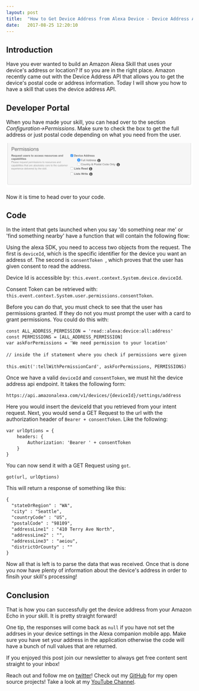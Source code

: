 ```yaml
---
layout: post
title:  "How to Get Device Address from Alexa Device - Device Address API"
date:   2017-08-25 12:20:10 
---
```



## Introduction

Have you ever wanted to build an Amazon Alexa Skill that uses your device's address or location? If so you are in the right place.  Amazon recently came out with the Device Address API that allows you to get the device's postal code or address information.  Today I will show you how to have a skill that uses the device address API.

## Developer Portal

When you have made your skill, you can head over to the section *Configuration->Permissions*.  Make sure to check the box to get the full address or just postal code depending on what you need from the user.

![Developer_Portal](/assets/deviceAddress/devportal.png)


Now it is time to head over to your code.


## Code 

In the intent that gets launched when you say 'do something near me' or 'find something nearby' have a function that will contain the following flow:

Using the alexa SDK, you need to access two objects from the request. The first is `deviceId`, which is the specific identifier for the device you want an address of.  The second is `consentToken	`, which proves that the user has given consent to read the address. 

Device Id is accessible by: `this.event.context.System.device.deviceId`.

Consent Token can be retrieved with:
`this.event.context.System.user.permissions.consentToken`.

Before you can do that, you must check to see that the user has permissions granted.  If they do not you must prompt the user with a card to grant permissions.  You could do this with:

```
const ALL_ADDRESS_PERMISSION = 'read::alexa:device:all:address'
const PERMISSIONS = [ALL_ADDRESS_PERMISSION]
var askForPermissions = 'We need permission to your location'

// inside the if statement where you check if permissions were given

this.emit(':tellWithPermissionCard', askForPermissions, PERMISSIONS)
``` 

Once we have a valid `deviceId` and `consentToken`, we must hit the device address api endpoint.  It takes the following form:

```
https://api.amazonalexa.com/v1/devices/{deviceId}/settings/address
```

Here you would insert the deviceId that you retrieved from your intent request.  Next, you would send a GET Request to the url with the authorization header of `Bearer + consentToken`.  Like the following:

```
var urlOptions = {
	headers: {
		Authorization: 'Bearer ' + consentToken
	}
}
```

You can now send it with a GET Request using `got`.  

```
got(url, urlOptions)
```

This will return a response of something like this:

```
{
  "stateOrRegion" : "WA",
  "city" : "Seattle",
  "countryCode" : "US",
  "postalCode" : "98109",
  "addressLine1" : "410 Terry Ave North",
  "addressLine2" : "",
  "addressLine3" : "aeiou",
  "districtOrCounty" : ""
}
```

Now all that is left is to parse the data that was received.  Once that is done you now have plenty of information about the device's address in order to finsih your skill's processing!

## Conclusion

That is how you can successfully get the device address from your Amazon Echo in your skill. It is pretty straight forward!

One tip, the responses will come back as `null` if you have not set the addrses in your device settings in the Alexa companion mobile app.  Make sure you have set your address in the application otherwise the code will have a bunch of null values that are returned.

If you enjoyed this post join our newsletter to always get free content sent straight to your inbox!

Reach out and follow me on [twitter][twitter]!  Check out my [GitHub][github] for my open source projects! Take a look at my [YouTube Channel][youtube].


[github]: https://github.com/acucciniello
[twitter]: https://twitter.com/antocucciniello
[youtube]: https://www.youtube.com/channel/UC8icMMql5SjCaXXMvILGIUA

